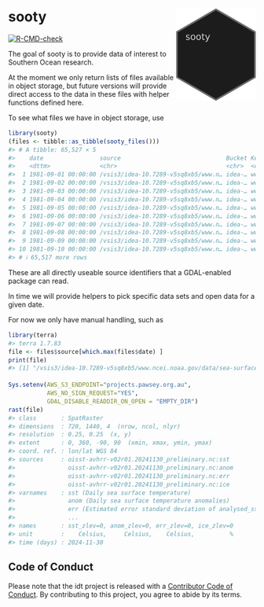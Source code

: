 
<!-- README.md is generated from README.Rmd. Please edit that file -->

# sooty <img src="man/figures/hex-sooty.png" align="right" height="188" />

<!-- badges: start -->

[![R-CMD-check](https://github.com/mdsumner/sooty/actions/workflows/R-CMD-check.yaml/badge.svg)](https://github.com/mdsumner/sooty/actions/workflows/R-CMD-check.yaml)
<!-- badges: end -->

The goal of sooty is to provide data of interest to Southern Ocean
research.

At the moment we only return lists of files available in object storage,
but future versions will provide direct access to the data in these
files with helper functions defined here.

To see what files we have in object storage, use

``` r
library(sooty)
(files <- tibble::as_tibble(sooty_files()))
#> # A tibble: 65,527 × 5
#>    date                source                              Bucket Key   protocol
#>    <dttm>              <chr>                               <chr>  <chr> <chr>   
#>  1 1981-09-01 00:00:00 /vsis3/idea-10.7289-v5sq8xb5/www.n… idea-… www.… /vsis3  
#>  2 1981-09-02 00:00:00 /vsis3/idea-10.7289-v5sq8xb5/www.n… idea-… www.… /vsis3  
#>  3 1981-09-03 00:00:00 /vsis3/idea-10.7289-v5sq8xb5/www.n… idea-… www.… /vsis3  
#>  4 1981-09-04 00:00:00 /vsis3/idea-10.7289-v5sq8xb5/www.n… idea-… www.… /vsis3  
#>  5 1981-09-05 00:00:00 /vsis3/idea-10.7289-v5sq8xb5/www.n… idea-… www.… /vsis3  
#>  6 1981-09-06 00:00:00 /vsis3/idea-10.7289-v5sq8xb5/www.n… idea-… www.… /vsis3  
#>  7 1981-09-07 00:00:00 /vsis3/idea-10.7289-v5sq8xb5/www.n… idea-… www.… /vsis3  
#>  8 1981-09-08 00:00:00 /vsis3/idea-10.7289-v5sq8xb5/www.n… idea-… www.… /vsis3  
#>  9 1981-09-09 00:00:00 /vsis3/idea-10.7289-v5sq8xb5/www.n… idea-… www.… /vsis3  
#> 10 1981-09-10 00:00:00 /vsis3/idea-10.7289-v5sq8xb5/www.n… idea-… www.… /vsis3  
#> # ℹ 65,517 more rows
```

These are all directly useable source identifiers that a GDAL-enabled
package can read.

In time we will provide helpers to pick specific data sets and open data
for a given date.

For now we only have manual handling, such as

``` r
library(terra)
#> terra 1.7.83
file <- files$source[which.max(files$date) ]
print(file)
#> [1] "/vsis3/idea-10.7289-v5sq8xb5/www.ncei.noaa.gov/data/sea-surface-temperature-optimum-interpolation/v2.1/access/avhrr/202411/oisst-avhrr-v02r01.20241130_preliminary.nc"

Sys.setenv(AWS_S3_ENDPOINT="projects.pawsey.org.au", 
           AWS_NO_SIGN_REQUEST="YES",
           GDAL_DISABLE_READDIR_ON_OPEN = "EMPTY_DIR")
rast(file)
#> class       : SpatRaster 
#> dimensions  : 720, 1440, 4  (nrow, ncol, nlyr)
#> resolution  : 0.25, 0.25  (x, y)
#> extent      : 0, 360, -90, 90  (xmin, xmax, ymin, ymax)
#> coord. ref. : lon/lat WGS 84 
#> sources     : oisst-avhrr-v02r01.20241130_preliminary.nc:sst  
#>               oisst-avhrr-v02r01.20241130_preliminary.nc:anom  
#>               oisst-avhrr-v02r01.20241130_preliminary.nc:err  
#>               oisst-avhrr-v02r01.20241130_preliminary.nc:ice  
#> varnames    : sst (Daily sea surface temperature) 
#>               anom (Daily sea surface temperature anomalies) 
#>               err (Estimated error standard deviation of analysed_sst) 
#>               ...
#> names       : sst_zlev=0, anom_zlev=0, err_zlev=0, ice_zlev=0 
#> unit        :    Celsius,     Celsius,    Celsius,          % 
#> time (days) : 2024-11-30
```

## Code of Conduct

Please note that the idt project is released with a [Contributor Code of
Conduct](https://contributor-covenant.org/version/2/1/CODE_OF_CONDUCT.html).
By contributing to this project, you agree to abide by its terms.
